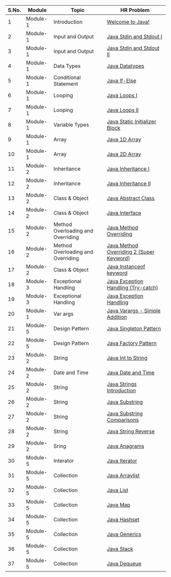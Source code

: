 | S.No.    |Module  |Topic| HR Problem |
| -------- | -------|-------	| -- |
|1 | Module-1  |		Introduction	|[Welcome to Java!](https://www.hackerrank.com/challenges/welcome-to-java?isFullScreen=true)|
|2 | Module-1   |	Input and Output		|[Java Stdin and Stdout I](https://www.hackerrank.com/challenges/java-stdin-and-stdout-1?isFullScreen=true)	 |
|3 | Module-1   | Input and Output 			| [Java Stdin and Stdout II](https://www.hackerrank.com/challenges/java-stdin-stdout?isFullScreen=true)|
|4|Module-1 | Data Types | [Java Datatypes](https://www.hackerrank.com/challenges/java-datatypes?isFullScreen=true)|
|5|Module-1 | Conditional Statement | [Java If-Else](https://www.hackerrank.com/challenges/java-if-else?isFullScreen=true)|
|6|Module-1 | Looping | [Java Loops I](https://www.hackerrank.com/challenges/java-loops-i?isFullScreen=true)|
|7|Module-1 | Looping | [Java Loops II](https://www.hackerrank.com/challenges/java-loops?isFullScreen=true)|
|8|Module-1 | Variable Types | [Java Static Initializer Block](https://www.hackerrank.com/challenges/java-static-initializer-block?isFullScreen=true)|
|9|Module-1 | Array | [Java 1D Array](https://www.hackerrank.com/challenges/java-1d-array-introduction?isFullScreen=true)|
|10|Module-1 | Array | [Java 2D Array](https://www.hackerrank.com/challenges/java-2d-array?isFullScreen=true)|
|11|Module-2 | Inheritance | [Java Inheritance I](https://www.hackerrank.com/challenges/java-inheritance-1?isFullScreen=true)|
|12|Module-2 | Inheritance | [Java Inheritance II](https://www.hackerrank.com/challenges/java-inheritance-2?isFullScreen=true)|
|13|Module-2 | Class & Object | [Java Abstract Class](https://www.hackerrank.com/challenges/java-abstract-class?isFullScreen=true)|
|14|Module-2 | Class & Object | [Java Interface](https://www.hackerrank.com/challenges/java-interface?isFullScreen=true)|
|15|Module-2 | Method Overloading and Overriding | [Java Method Overriding](https://www.hackerrank.com/challenges/java-method-overriding?isFullScreen=true)|
|16|Module-2 | Method Overloading and Overriding | [Java Method Overriding 2 (Super Keyword)](https://www.hackerrank.com/challenges/java-method-overriding-2-super-keyword?isFullScreen=true)|
|17|Module-2 | Class & Object | [Java Instanceof keyword](https://www.hackerrank.com/challenges/java-instanceof-keyword?isFullScreen=true)|
|18|Module-3 | Exceptional Handling | [Java Exception Handling (Try-catch)](https://www.hackerrank.com/challenges/java-exception-handling-try-catch?isFullScreen=true)|
|19|Module-3 | Exceptional Handling | [Java Exception Handling](https://www.hackerrank.com/challenges/java-exception-handling?isFullScreen=true)|
|20|Module-1 | Var args | [Java Varargs - Simple Addition](https://www.hackerrank.com/challenges/simple-addition-varargs?isFullScreen=true)|
|21|Module-5 | Design Pattern | [Java Singleton Pattern](https://www.hackerrank.com/challenges/java-singleton?isFullScreen=true)|
|22|Module-5 | Design Pattern | [Java Factory Pattern](https://www.hackerrank.com/challenges/java-factory?isFullScreen=true)|
|23|Module-2 | String | [Java Int to String](https://www.hackerrank.com/challenges/java-int-to-string?isFullScreen=true)|
|24|Module-2 | Date and Time | [Java Date and Time](https://www.hackerrank.com/challenges/java-date-and-time?isFullScreen=true)|
|25|Module-2 | String | [Java Strings Introduction](https://www.hackerrank.com/challenges/java-strings-introduction?isFullScreen=true)|
|26|Module-2 | String | [Java Substring](https://www.hackerrank.com/challenges/java-substring?isFullScreen=true)|
|27|Module-2 | String | [Java Substring Comparisons](https://www.hackerrank.com/challenges/java-string-compare?isFullScreen=true)|
|28|Module-2 | String | [Java String Reverse](https://www.hackerrank.com/challenges/java-string-reverse?isFullScreen=true)|
|29|Module-2 | Sring | [Java Anagrams](https://www.hackerrank.com/challenges/java-anagrams?isFullScreen=true)|
|30|Module-5 | Interator | [Java Iterator](https://www.hackerrank.com/challenges/java-iterator?isFullScreen=true)|
|31|Module-5 | Collection | [Java Arraylist](https://www.hackerrank.com/challenges/java-arraylist?isFullScreen=true)|
|32|Module-5 | Collection  | [Java List](https://www.hackerrank.com/challenges/java-list?isFullScreen=true)|
|33|Module-5 | Collection | [Java Map](https://www.hackerrank.com/challenges/phone-book?isFullScreen=true)|
|34|Module-5 | Collection | [Java Hashset](https://www.hackerrank.com/challenges/java-hashset?isFullScreen=true)|
|35|Module-5 | Collection | [Java Generics](https://www.hackerrank.com/challenges/java-generics?isFullScreen=true)|
|36|Module-5 | Collection | [Java Stack](https://www.hackerrank.com/challenges/java-stack?isFullScreen=true)|
|37|Module-5 | Collection | [Java Dequeue](https://www.hackerrank.com/challenges/java-dequeue?isFullScreen=true)|